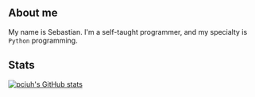 ## About me
My name is Sebastian. I'm a self-taught programmer, and my specialty is ```Python``` programming.
## Stats
[![pciuh's GitHub stats](https://github-readme-stats.vercel.app/api?username=pciuh&show_icons=true&theme=holi&bg_color=22282f44)](https://github.com/anuraghazra/github-readme-stats)
